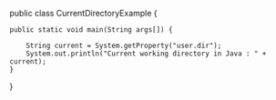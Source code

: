 public class CurrentDirectoryExample {

    public static void main(String args[]) {

        String current = System.getProperty("user.dir");
        System.out.println("Current working directory in Java : " + current);
    }
}
